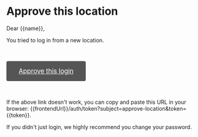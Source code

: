 # Approve this location

Dear {{name}},

You tried to log in from a new location.

<a style="background: #555; padding: 1rem 2rem; font-size: 120%; color: #fff; display: inline-block; margin: 2rem auto; border-radius: 0.25rem" href="{{frontendUrl}}/auth/token?subject=approve-location&token={{token}}">Approve this login</a>

If the above link doesn't work, you can copy and paste this URL in your browser: {{frontendUrl}}/auth/token?subject=approve-location&token={{token}}.

If you didn't just login, we highly recommend you change your password.
